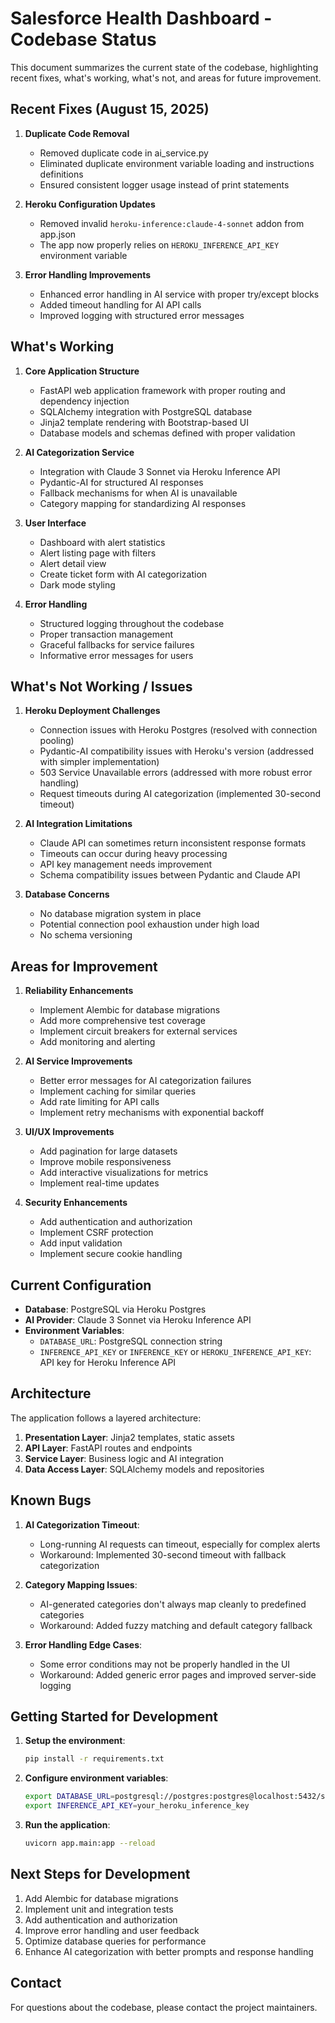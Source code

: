 # Salesforce Health Dashboard - Codebase Status

This document summarizes the current state of the codebase, highlighting recent fixes, what's working, what's not, and areas for future improvement.

## Recent Fixes (August 15, 2025)

1. **Duplicate Code Removal**
   - Removed duplicate code in ai_service.py
   - Eliminated duplicate environment variable loading and instructions definitions
   - Ensured consistent logger usage instead of print statements

2. **Heroku Configuration Updates**
   - Removed invalid `heroku-inference:claude-4-sonnet` addon from app.json
   - The app now properly relies on `HEROKU_INFERENCE_API_KEY` environment variable

3. **Error Handling Improvements**
   - Enhanced error handling in AI service with proper try/except blocks
   - Added timeout handling for AI API calls
   - Improved logging with structured error messages

## What's Working

1. **Core Application Structure**
   - FastAPI web application framework with proper routing and dependency injection
   - SQLAlchemy integration with PostgreSQL database
   - Jinja2 template rendering with Bootstrap-based UI
   - Database models and schemas defined with proper validation

2. **AI Categorization Service**
   - Integration with Claude 3 Sonnet via Heroku Inference API
   - Pydantic-AI for structured AI responses
   - Fallback mechanisms for when AI is unavailable
   - Category mapping for standardizing AI responses

3. **User Interface**
   - Dashboard with alert statistics
   - Alert listing page with filters
   - Alert detail view
   - Create ticket form with AI categorization
   - Dark mode styling

4. **Error Handling**
   - Structured logging throughout the codebase
   - Proper transaction management
   - Graceful fallbacks for service failures
   - Informative error messages for users

## What's Not Working / Issues

1. **Heroku Deployment Challenges**
   - Connection issues with Heroku Postgres (resolved with connection pooling)
   - Pydantic-AI compatibility issues with Heroku's version (addressed with simpler implementation)
   - 503 Service Unavailable errors (addressed with more robust error handling)
   - Request timeouts during AI categorization (implemented 30-second timeout)

2. **AI Integration Limitations**
   - Claude API can sometimes return inconsistent response formats
   - Timeouts can occur during heavy processing
   - API key management needs improvement
   - Schema compatibility issues between Pydantic and Claude API

3. **Database Concerns**
   - No database migration system in place
   - Potential connection pool exhaustion under high load
   - No schema versioning

## Areas for Improvement

1. **Reliability Enhancements**
   - Implement Alembic for database migrations
   - Add more comprehensive test coverage
   - Implement circuit breakers for external services
   - Add monitoring and alerting

2. **AI Service Improvements**
   - Better error messages for AI categorization failures
   - Implement caching for similar queries
   - Add rate limiting for API calls
   - Implement retry mechanisms with exponential backoff

3. **UI/UX Improvements**
   - Add pagination for large datasets
   - Improve mobile responsiveness
   - Add interactive visualizations for metrics
   - Implement real-time updates

4. **Security Enhancements**
   - Add authentication and authorization
   - Implement CSRF protection
   - Add input validation
   - Implement secure cookie handling

## Current Configuration

- **Database**: PostgreSQL via Heroku Postgres
- **AI Provider**: Claude 3 Sonnet via Heroku Inference API
- **Environment Variables**:
  - `DATABASE_URL`: PostgreSQL connection string
  - `INFERENCE_API_KEY` or `INFERENCE_KEY` or `HEROKU_INFERENCE_API_KEY`: API key for Heroku Inference API

## Architecture

The application follows a layered architecture:

1. **Presentation Layer**: Jinja2 templates, static assets
2. **API Layer**: FastAPI routes and endpoints
3. **Service Layer**: Business logic and AI integration
4. **Data Access Layer**: SQLAlchemy models and repositories

## Known Bugs

1. **AI Categorization Timeout**:
   - Long-running AI requests can timeout, especially for complex alerts
   - Workaround: Implemented 30-second timeout with fallback categorization

2. **Category Mapping Issues**:
   - AI-generated categories don't always map cleanly to predefined categories
   - Workaround: Added fuzzy matching and default category fallback

3. **Error Handling Edge Cases**:
   - Some error conditions may not be properly handled in the UI
   - Workaround: Added generic error pages and improved server-side logging

## Getting Started for Development

1. **Setup the environment**:
   ```bash
   pip install -r requirements.txt
   ```

2. **Configure environment variables**:
   ```bash
   export DATABASE_URL=postgresql://postgres:postgres@localhost:5432/sf_health
   export INFERENCE_API_KEY=your_heroku_inference_key
   ```

3. **Run the application**:
   ```bash
   uvicorn app.main:app --reload
   ```

## Next Steps for Development

1. Add Alembic for database migrations
2. Implement unit and integration tests
3. Add authentication and authorization
4. Improve error handling and user feedback
5. Optimize database queries for performance
6. Enhance AI categorization with better prompts and response handling

## Contact

For questions about the codebase, please contact the project maintainers.